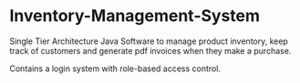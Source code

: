 # Inventory-Management-System

Single Tier Architecture Java Software to manage product inventory, keep track of customers and generate pdf invoices when they make a purchase.

Contains a login system with role-based access control.

